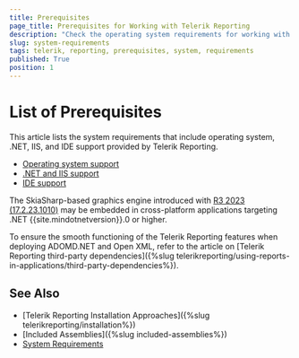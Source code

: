 ```yaml
---
title: Prerequisites
page_title: Prerequisites for Working with Telerik Reporting
description: "Check the operating system requirements for working with Telerik Reporting and get information about the provided .NET, Windows IIS, and IDE support."
slug: system-requirements
tags: telerik, reporting, prerequisites, system, requirements
published: True
position: 1
---
```


# List of Prerequisites

This article lists the system requirements that include operating system, .NET, IIS, and IDE support provided by Telerik Reporting.

* [Operating system support](https://www.telerik.com/products/reporting/system-requirements)
* [.NET and IIS support](https://www.telerik.com/products/reporting/system-requirements)
* [IDE support](https://www.telerik.com/products/reporting/system-requirements)

The SkiaSharp-based graphics engine introduced with [R3 2023 (17.2.23.1010)](https://www.telerik.com/support/whats-new/reporting/release-history/progress-telerik-reporting-r1-2019-13-0-19-116) may be embedded in cross-platform applications targeting .NET {{site.mindotnetversion}}.0 or higher.

To ensure the smooth functioning of the Telerik Reporting features when deploying ADOMD.NET and Open XML, refer to the article on [Telerik Reporting third-party dependencies]({%slug telerikreporting/using-reports-in-applications/third-party-dependencies%}).

## See Also

* [Telerik Reporting Installation Approaches]({%slug telerikreporting/installation%})
* [Included Assemblies]({%slug included-assemblies%})
* [System Requirements](https://www.telerik.com/products/reporting/system-requirements)
